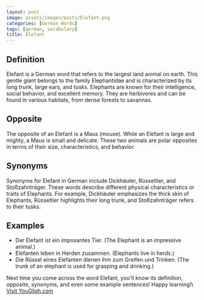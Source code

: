 ```yaml
---
layout: post
image: assets/images/posts/Elefant.png
categories: [German Words]
tags: [german, vocabulary]
title: Elefant
---
```


## Definition

Elefant is a German word that refers to the largest land animal on earth. This gentle giant belongs to the family Elephantidae and is characterized by its long trunk, large ears, and tusks. Elephants are known for their intelligence, social behavior, and excellent memory. They are herbivores and can be found in various habitats, from dense forests to savannas.

## Opposite

The opposite of an Elefant is a Maus (mouse). While an Elefant is large and mighty, a Maus is small and delicate. These two animals are polar opposites in terms of their size, characteristics, and behavior.

## Synonyms

Synonyms for Elefant in German include Dickhäuter, Rüsseltier, and Stoßzahnträger. These words describe different physical characteristics or traits of Elephants. For example, Dickhäuter emphasizes the thick skin of Elephants, Rüsseltier highlights their long trunk, and Stoßzahnträger refers to their tusks.

## Examples

- Der Elefant ist ein imposantes Tier. (The Elephant is an impressive animal.)
- Elefanten leben in Herden zusammen. (Elephants live in herds.)
- Die Rüssel eines Elefanten dienen ihm zum Greifen und Trinken. (The trunk of an elephant is used for grasping and drinking.)

Next time you come across the word Elefant, you'll know its definition, opposite, synonyms, and even some example sentences! Happy learning!\ <a id="yg-widget-0" class="youglish-widget" data-query="Elefant" data-lang="german" data-components="8412" data-auto-start="0" data-bkg-color="theme_light" data-title="How%20to%20pronounce%20Elefant%20in%20German"  rel="nofollow" href="https://youglish.com">Visit YouGlish.com</a><script async src="https://youglish.com/public/emb/widget.js" charset="utf-8"></script>